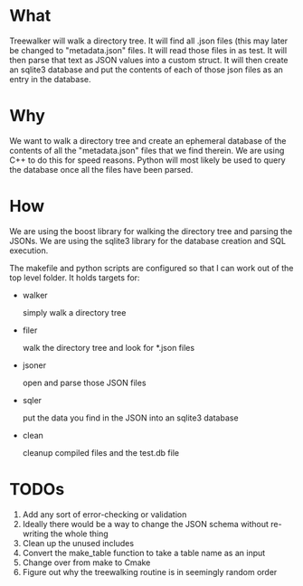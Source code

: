 # What

Treewalker will walk a directory tree. It will find all .json files (this may later be changed to "metadata.json" files.
It will read those files in as test. It will then parse that text as JSON values into a custom struct. It will then 
create an sqlite3 database and put the contents of each of those json files as an entry in the database.

# Why

We want to walk a directory tree and create an ephemeral database of the contents of all the "metadata.json" files that 
we find therein. We are using C++ to do this for speed reasons. Python will most likely be used to query the database 
once all the files have been parsed.

# How

We are using the boost library for walking the directory tree and parsing the JSONs. 
We are using the sqlite3 library for the database creation and SQL execution.

The makefile and python scripts are configured so that I can work out of the top level folder. 
It holds targets for:

* walker

    simply walk a directory tree

* filer

    walk the directory tree and look for \*.json files

* jsoner

    open and parse those JSON files

* sqler

    put the data you find in the JSON into an sqlite3 database

* clean

    cleanup compiled files and the test.db file


# TODOs
1. Add any sort of error-checking or validation
2. Ideally there would be a way to change the JSON schema without re-writing the whole thing
3. Clean up the unused includes
4. Convert the make\_table function to take a table name as an input
5. Change over from make to Cmake
6. Figure out why the treewalking routine is in seemingly random order
